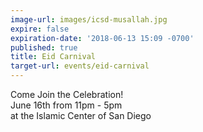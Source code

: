 ```yaml
---
image-url: images/icsd-musallah.jpg
expire: false
expiration-date: '2018-06-13 15:09 -0700'
published: true
title: Eid Carnival
target-url: events/eid-carnival
---
```

Come Join the Celebration!  
June 16th from 11pm - 5pm  
at the Islamic Center of San Diego
